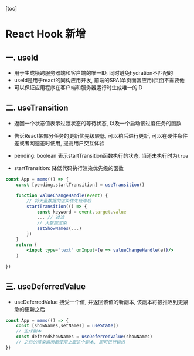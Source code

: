 [toc]

# React Hook 新增

## 一. useId

- 用于生成横跨服务器端和客户端的唯一ID, 同时避免hydration不匹配的
- useId是用于react的同构应用开发, 前端的SPA(单页面富应用)页面不需要他
- 可以保证应用程序在客户端和服务器运行时生成唯一的ID



## 二. useTransition

- 返回一个状态值表示过渡状态的等待状态, 以及一个启动该过度任务的函数
- 告诉React某部分任务的更新优先级较低, 可以稍后进行更新, 可以在硬件条件差或者网速差时使用, 提高用户交互体验



- pending: boolean 表示startTransition函数执行的状态, 当还未执行时为`true`
- startTransition: 降低代码执行渲染优先级的函数

```jsx
const App = memo(() => {
    const [pending,startTransition] = useTransition()
    
    function valueChangeHandle(event) {
        // 将大量数据的渲染优先级滞后
        startTransition(() => {
            const keyword = event.target.value
            ... // 过滤
            // 大数据渲染
            setShowNames(...)
        })
    }
	return (
		<input type="text" onInput={e => valueChangeHandle(e)}/>
    )            
                       
})
```



## 三. useDeferredValue

- useDeferredValue 接受一个值, 并返回该值的新副本, 该副本将被推迟到更紧急的更新之后



```jsx
const App = memo(() => {
    const [showNames,setNames] = useState()
    // 生成副本
    const deferedShowNames = useDeferredValue(showNames)
    // 之后的渲染遍历都使用上面这个副本, 即可进行延迟
})
```

